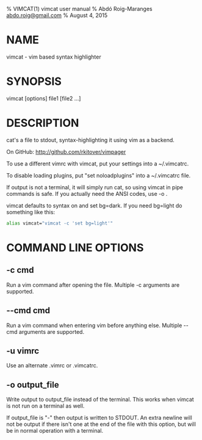 % VIMCAT(1) vimcat user manual
% Abdó Roig-Maranges <abdo.roig@gmail.com>
% August 4, 2015

# NAME

vimcat - vim based syntax highlighter

# SYNOPSIS

vimcat [options] file1 [file2 ...]

# DESCRIPTION
cat's a file to stdout, syntax-highlighting it using vim as a backend.

On GitHub: <http://github.com/rkitover/vimpager>

To use a different vimrc with vimcat, put your settings into a ~/.vimcatrc.

To disable loading plugins, put "set noloadplugins" into a ~/.vimcatrc file.

If output is not a terminal, it will simply run cat, so using vimcat in
pipe commands is safe. If you actually need the ANSI codes, use -o .

vimcat defaults to syntax on and set bg=dark. If you need bg=light do
something like this:

```bash
alias vimcat="vimcat -c 'set bg=light'"
```

# COMMAND LINE OPTIONS

## -c cmd

Run a vim command after opening the file. Multiple -c arguments are
supported.

## --cmd cmd

Run a vim command when entering vim before anything else. Multiple --cmd
arguments are supported.

## -u vimrc

Use an alternate .vimrc or .vimcatrc.

## -o output_file

Write output to output_file instead of the terminal. This works when
vimcat is not run on a terminal as well.

If output_file is "-" then output is written to STDOUT. An extra newline
will not be output if there isn't one at the end of the file with this
option, but will be in normal operation with a terminal.
